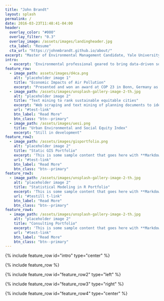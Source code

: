 ```yaml
---
title: "John Brandt"
layout: splash
permalink: /
date: 2016-03-23T11:48:41-04:00
header:
  overlay_color: "#000"
  overlay_filter: "0.3"
  overlay_image: /assets/images/landingheader.jpg
  cta_label: "Resume"
  cta_url: "https://johnmbrandt.github.io/about/"
excerpt: "Master of Environmental Management Candidate, Yale University"
intro: 
  - excerpt: 'Environmental professional geared to bring data-driven solutions to the environmental sector. Four years of experience using R and Python to manage databases and wrangle and analyze big data. Skilled in cartography and creating interactive data visualizations with JavaScript and ArcMap.'
feature_row:
  - image_path: assets/images/d4ca.png
    alt: "placeholder image 1"
    title: "Economic Impacts of Air Pollution"
    excerpt: "Presented and won an award at COP 23 in Bonn, Germany as part of the United Nation's Data for Climate Action Challenge."
  - image_path: /assets/images/unsplash-gallery-image-2-th.jpg
    alt: "placeholder image 2"
    title: "Text mining to rank sustainable equitable cities"
    excerpt: "Web scraping and text mining of planning documents to identify sustainable and equitable cities for Resilient by Design."
    url: "#test-link"
    btn_label: "Read More"
    btn_class: "btn--primary"
  - image_path: /assets/images/uesi.png
    title: "Urban Environmental and Social Equity Index"
    excerpt: "Still in development"
feature_row2:
  - image_path: /assets/images/gisportfolio.png
    alt: "placeholder image 2"
    title: "Static GIS Portfolio"
    excerpt: 'This is some sample content that goes here with **Markdown** formatting. Left aligned with `type="left"`'
    url: "#test-link"
    btn_label: "Read More"
    btn_class: "btn--primary"
feature_row3:
  - image_path: /assets/images/unsplash-gallery-image-2-th.jpg
    alt: "placeholder image 2"
    title: "Statistical Modeling in R Portfolio"
    excerpt: 'This is some sample content that goes here with **Markdown** formatting. Right aligned with `type="right"`'
    url: "#testill t-link"
    btn_label: "Read More"
    btn_class: "btn--primary"
feature_row4:
  - image_path: /assets/images/unsplash-gallery-image-2-th.jpg
    alt: "placeholder image 2"
    title: "Consulting Portfolio"
    excerpt: 'This is some sample content that goes here with **Markdown** formatting. Centered with `type="center"`'
    url: "#test-link"
    btn_label: "Read More"
    btn_class: "btn--primary"
---
```


{% include feature_row id="intro" type="center" %}

{% include feature_row %}

{% include feature_row id="feature_row2" type="left" %}

{% include feature_row id="feature_row3" type="right" %}

{% include feature_row id="feature_row4" type="center" %}